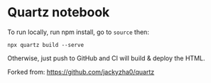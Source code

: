 # Quartz notebook

To run locally, run npm install, go to `source` then:

```
npx quartz build --serve
```

Otherwise, just push to GitHub and CI will build & deploy the HTML.

Forked from: https://github.com/jackyzha0/quartz
